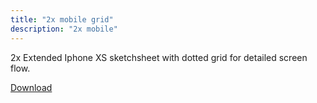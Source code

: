 ```yaml
---
title: "2x mobile grid"
description: "2x mobile"
---
```



2x Extended Iphone XS sketchsheet with dotted grid for detailed screen flow.


[Download](./uiprint-iphone-3up@Letter.pdf)
